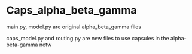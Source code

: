 # Caps_alpha_beta_gamma

main.py, model.py are original alpha_beta_gamma files

caps_model.py and routing.py are new files to use capsules in the alpha-beta-gamma netw

